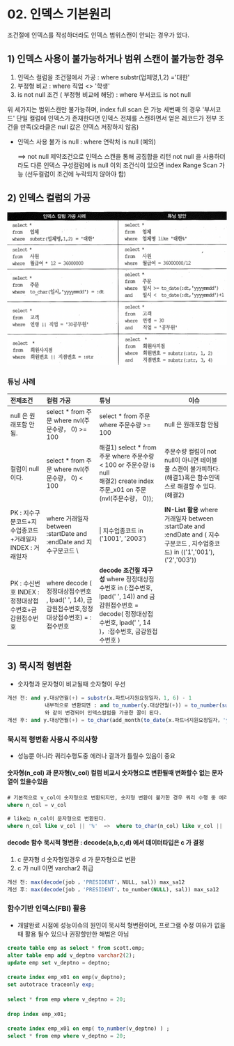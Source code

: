 # 02. 인덱스 기본원리



조건절에 인덱스를 작성하더라도 인덱스 범위스캔이 안되는 경우가 있다. 



## 1) 인덱스 사용이 불가능하거나 범위 스캔이 불가능한 경우

1. 인덱스 컬럼을 조건절에서 가공 : where substr(업체명,1,2) ='대한'
2. 부정형 비교 : where 직업 <> '학생'
3. is not null 조건 ( 부정형 비교에 해당) : where 부서코드 is not null

위 세가지는 범위스캔만 불가능하며, index full scan 은 가능
세번째 의 경우 '부서코드' 단일 컬럼에 인덱스가 존재한다면 인덱스 전체를 스캔하면서 얻은 레코드가 전부 조건을 만족(오라클은 null 값은 인덱스 저장하지 않음)



- 인덱스 사용 불가 is null : where 연락처 is null
  (예외)

  ==> not null 제약조건으로 인덱스 스캔을 통해 공집합을 리턴
  not null 을 사용하더라도 다른 인덱스 구성컬럼에 is null 이외 조건식이 있으면 index Range Scan 가능 (선두컬럼이 조건에 누락되지 않아야 함)





## 2) 인덱스 컬럼의 가공

![스크린샷 2024-03-26 오전 9.40.09](../../img/077.png)







### 튜닝 사례

| 전제조건                                                 | 컬럼 가공                                                    | 튜닝                                                         | 이슈                                                         |
| :------------------------------------------------------- | :----------------------------------------------------------- | :----------------------------------------------------------- | ------------------------------------------------------------ |
| null 은 원래포함 안됨.                                   | select * from 주문 where nvl(주문수량， 0) >= 100            | select * from 주문 where 주문수량 >= 100                     | null 은 원래포함 안됨                                        |
| 컬럼이 null이다.                                         | select * from 주문 where nvl(주문수량， 0) < 100             | 해결1) select * from 주문 where 주문수량 < 100 or 주문수량 is null<br />해결2) create index 주문_x01 on 주문 (nvl(주문수량， 0)); | 주문수량 컬럼이 not null이 아니면 테이블 풀 스캔이 불가피하다.(해결1)혹은 함수인덱스로 해결할 수 있다.(해결2)<br /> |
| PK : 지수구분코드+지수업종코드+거래일자 INDEX : 거래일자 | where 거래일자 between :startDate and :endDate and 지수구분코드 \ | \| 지수업종코드 in ('1001', '2003')                          | **IN-List 활용** where 거래일자 between :startDate and :endDate and ( 지수구분코드 , 지수업종코드) in (('1','001'), ('2','003')) |
| PK : 수신번호 INDEX : 정정대상접수번호+금감원접수번호    | where decode ( 정정대상접수번호 , lpad(' ', 14), 금감원접수번호,정정대상접수번호) = :접수번호 | **decode 조건절 재구성** where 정정대상접수번호 in (:접수번호, lpad(' ', 14)) and 금감원접수번호 = decode( 정정대상접수번호, lpad(' ', 14 )，:접수번호, 금감원접수번호 ) |                                                              |







## 3) 묵시적 형변환

- 숫자형과 문자형이 비교될때 숫자형이 우선

```sql
개선 전: and y.대상연월(+) = substr(x.파트너지원요청일자，1, 6) - 1 
			내부적으로 변환되면 : and to_number(y.대상연월(+)) = to_number(substr(x.파트너지원요청일자，1, 6)) - 1 
			와 같이 변경되어 인덱스컬럼을 가공한 꼴이 된다.
개선 후: and y.대상연월(+) = to_char(add_month(to_date(x.파트너지원요청일자，'yyyymmdd'),- 1), 'yyyymmdd')   
```



### 묵시적 형변환 사용시 주의사항

- 성능뿐 아니라 쿼리수행도중 에러나 결과가 틀릴수 있음이 중요

#### 숫자형(n_col) 과 문자형(v_col) 컬럼 비교시 숫자형으로 변환될때 변화할수 없는 문자열이 있을수있음

~~~sql
# 기본적으로 v_col이 숫자형으로 변환되지만, 숫자형 변환이 불가한 경우 쿼리 수행 중 에러가 발생함.
where n_col = v_col 
~~~

```sql
# like는 n_col이 문자형으로 변환된다.
where n_col like v_col || '%'  =>  where to_char(n_col) like v_col || '%'
```

#### decode 함수 묵시적 형변환 : decode(a,b,c,d) 에서 데이터타입은 c 가 결정

1) c 문자형 d 숫자형일경우 d 가 문자형으로 변환
2) c 가 null 이면 varchar2 취급

```sql
개선 전: max(decode(job ，'PRESIDENT'，NULL, sal)) max_sa12
개선 후: max(decode(job ，'PRESIDENT'，to_number(NULL), sal)) max_sa12
```





### 함수기반 인덱스(FBI) 활용

- 개발완료 시점에 성능이슈의 원인이 묵시적 형변환이며, 프로그램 수정 여유가 없을 때 활용 될수 있으나 권장할만한 해법은 아님



~~~sql
create table emp as select * from scott.emp;
alter table emp add v_deptno varchar2(2);
update emp set v_deptno = deptno;

create index emp_x01 on emp(v_deptno);
set autotrace traceonly exp;

select * from emp where v_deptno = 20;

drop index emp_x01;

create index emp_x01 on emp( to_number(v_deptno) ) ;
select * from emp where v_deptno = 20;
~~~















